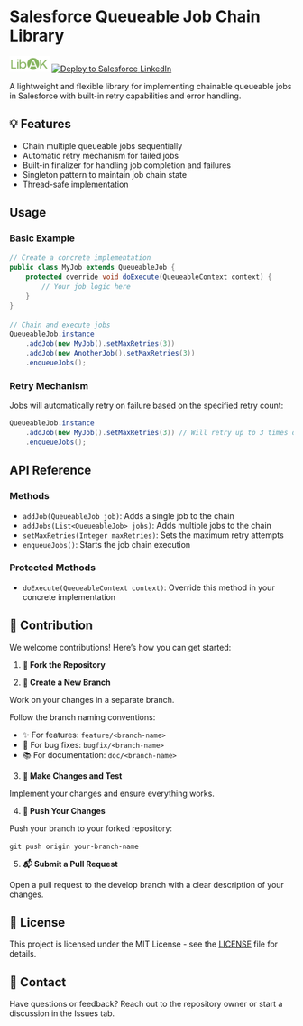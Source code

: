 # Salesforce Queueable Job Chain Library

<span>
  <img
    alt="RestFramework - Salesforce Apex REST Framework"
    src="assets/small_logo.png"
    height="28px"
  >
</span>
<a href="https://githubsfdeploy.herokuapp.com?owner=akohan91&repo=Libak_RestFramework&ref=main">
  <img
    alt="Deploy to Salesforce"
    src="https://raw.githubusercontent.com/afawcett/githubsfdeploy/master/deploy.png"
    height="28px"
  >
</a>
<a href="https://www.linkedin.com/pulse/mastering-rest-framework-building-robust-restful-web-apex-andrei-wefqe">
  LinkedIn
</a>

A lightweight and flexible library for implementing chainable queueable jobs in Salesforce with built-in retry capabilities and error handling.

## 💡 Features

- Chain multiple queueable jobs sequentially
- Automatic retry mechanism for failed jobs
- Built-in finalizer for handling job completion and failures
- Singleton pattern to maintain job chain state
- Thread-safe implementation


## Usage

### Basic Example

```java
// Create a concrete implementation
public class MyJob extends QueueableJob {
    protected override void doExecute(QueueableContext context) {
        // Your job logic here
    }
}

// Chain and execute jobs
QueueableJob.instance
    .addJob(new MyJob().setMaxRetries(3))
    .addJob(new AnotherJob().setMaxRetries(3))
    .enqueueJobs();
```

### Retry Mechanism

Jobs will automatically retry on failure based on the specified retry count:

```java
QueueableJob.instance
    .addJob(new MyJob().setMaxRetries(3)) // Will retry up to 3 times on failure
    .enqueueJobs();
```

## API Reference

### Methods

- `addJob(QueueableJob job)`: Adds a single job to the chain
- `addJobs(List<QueueableJob> jobs)`: Adds multiple jobs to the chain
- `setMaxRetries(Integer maxRetries)`: Sets the maximum retry attempts
- `enqueueJobs()`: Starts the job chain execution

### Protected Methods

- `doExecute(QueueableContext context)`: Override this method in your concrete implementation


## 🤝 Contribution

We welcome contributions! Here’s how you can get started:

1. **🍴 Fork the Repository**

2. **🌱 Create a New Branch**

Work on your changes in a separate branch.

Follow the branch naming conventions:

- ✨ For features: `feature/<branch-name>`
- 🐛 For bug fixes: `bugfix/<branch-name>`
- 📚 For documentation: `doc/<branch-name>`

3. **🔧 Make Changes and Test**

Implement your changes and ensure everything works.

4. **🚀 Push Your Changes**

Push your branch to your forked repository:

`git push origin your-branch-name`

5. **📬 Submit a Pull Request**

Open a pull request to the develop branch with a clear description of your changes.


## 📝 License

This project is licensed under the MIT License - see the [LICENSE](LICENSE) file for details.


## 📧 Contact

Have questions or feedback? Reach out to the repository owner or start a discussion in the Issues tab.
